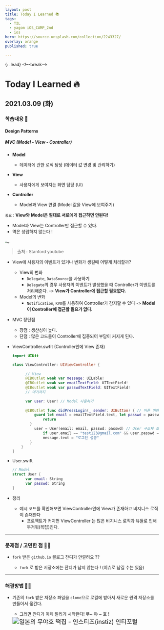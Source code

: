 ```yaml
---
layout: post
title: Today I Learned 📚
tags:
  - TIL
  - yagom iOS_CAMP_2nd
  - ios
hero: https://source.unsplash.com/collection/2243327/
overlay: orange
published: true

---
```

{: .lead}
<!–-break-–>

# Today I Learned 🔥

## 2021.03.09 (화)

### 학습내용 📝

#### Design Patterns

##### MVC (Model - View - Contraller)

- **Model**

  - 데이터에 관한 로직 담당 (데이터 값 변경 및 관리하기)

- **View**

  - 사용자에게 보여지는 화면 담당 (UI)

- **Controller**

  - Model과 View 연결 (Model 값을 View에 보여주기)

  

`중요` : **View와 Model은 절대로 서로에게 접근하면 안된다!**

- Model과 View는 Controller만 접근할 수 있다.
- 역은 성립하지 않는다 !

### <img src="https://blog.kakaocdn.net/dn/bNcP2j/btqFgwUxESu/H6RpdztQdhEG5dYz5Kkas0/img.png" alt="img" style="zoom:30%;" />

> 출처 : Stanford youtube 



- View에 사용자의 이벤트가 있거나 변화가 생길때 어떻게 처리할까?
  - View의 변화
    - `Delegate`, `DataSource`를 사용하기 
    - `Delegate`의 경우 사용자의 이벤트가 발생했을 때 Controller가 이벤트를 처리해준다. -> **View가 Controller에 접근할 필요없다.**
  - Model의 변화
    - `Notification`, `KVO`를 사용하여 Controller가 감지할 수 있다 -> **Model이 Controller에 접근할 필요가 없다.**



- MVC 장단점
  - 장점 : 생산성이 높다.
  - 단점 : 많은 코드들이 Controller에 집중되어 부담이 커지게 된다. 



- ViewController.swfit (Controller안에 View 존재)

  ```swift
  import UIKit
  
  class ViewController: UIViewController {
  		
    	// View 
    	@IBOutlet weak var message: UILable!
    	@IBOutlet weak var emailTextField: UITextField!
    	@IBoutlet weak var passwdTextField: UITextField!
    	// 여기까지 
    
    	var user: User! // Model 사용하기
   
    	@IBOutlet func didPressLogin(_ sender: UIButton) { // 버튼 이벤트 발생
        	guard let email = emailTextField.text, let passwd = passwdTextField.text else {
            	return 
          }
        	user = User(email: email, passwd: passwd) // User 구조체 초기화 
     			if user.email == "test123@gmail.com" && user.passwd == "123" {
            	message.text = "로그인 성공"
          }
      }
  }
  ```

- User.swift

  ```swift
  // Model
  struct User {
    	var email: String
    	var passwd: String
  }
  ```

- 정리 

  - 예시 코드를 확인해보면 ViewController안에 View가 존재하고 비지니스 로직이 존재한다 
    - 프로젝트가 커지면 ViewController 는 많은 비지니스 로직과 뷰들로 인해 무거워(복잡)진다.



---

### 문제점 / 고민한 점 🤦🏼

- `fork` 받은 `github.io` 블로그 잔디가 안깔려요 ??

  - `fork` 로 받은 저장소에는 잔디가 남지 않는다 ! (이슈로 남길 수는 있음)

  

---

### 해결방법 🙋🏼

- 기존의 `fork` 받은 저장소 파일을 `clone`으로 로컬에 받아서 새로운 원격 저장소를 만들어서 옮긴다.

  - 그러면 잔디가 이제 깔리기 시작한다! 무~ 야 ~ 호 !

  <img src="https://media.tenor.com/images/8d0f9cc888c4ca4b69d79829893c225d/tenor.gif" alt="일본의 무야호 떡집 - 인스티즈(instiz) 인티포털" style="zoom:140%;" />